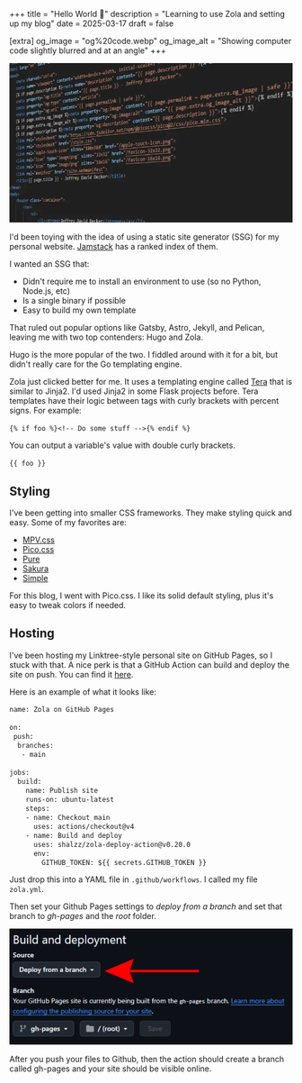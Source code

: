 +++
title = "Hello World 👋"
description = "Learning to use Zola and setting up my blog"
date = 2025-03-17
draft = false

[extra]
og_image = "og%20code.webp"
og_image_alt = "Showing computer code slightly blurred and at an angle"
+++

![Showing computer code slightly blurred and at an angle](code.webp)

I'd been toying with the idea of using a static site generator (SSG) for my personal website. [Jamstack](https://jamstack.org/generators/) has a ranked index of them.

I wanted an SSG that:

* Didn't require me to install an environment to use (so no Python, Node.js, etc)
* Is a single binary if possible
* Easy to build my own template

That ruled out popular options like Gatsby, Astro, Jekyll, and Pelican, leaving me with two top contenders: Hugo and Zola.

Hugo is the more popular of the two. I fiddled around with it for a bit, but didn't really care for the Go templating engine.

Zola just clicked better for me. It uses a templating engine called [Tera](https://keats.github.io/tera/docs/) that is similar to Jinja2. I'd used Jinja2 in some Flask projects before. Tera templates have their logic between tags with curly brackets with percent signs. For example:

`{% if foo %}<!-- Do some stuff -->{% endif %}`

You can output a variable's value with double curly brackets.

`{{ foo }}`

## Styling

I've been getting into smaller CSS frameworks. They make styling quick and easy. Some of my favorites are:

* [MPV.css](https://andybrewer.github.io/mvp/)
* [Pico.css](https://picocss.com/)
* [Pure](https://purecss.io/)
* [Sakura](https://oxal.org/projects/sakura/)
* [Simple](https://simplecss.org/)

For this blog, I went with Pico.css. I like its solid default styling, plus it's easy to tweak colors if needed.

## Hosting

I've been hosting my Linktree-style personal site on GitHub Pages, so I stuck with that. A nice perk is that a GitHub Action can build and deploy the site on push. You can find it [here](https://github.com/marketplace/actions/zola-deploy-to-pages).

Here is an example of what it looks like:

```
name: Zola on GitHub Pages

on: 
 push:
  branches:
   - main

jobs:
  build:
    name: Publish site
    runs-on: ubuntu-latest
    steps:
    - name: Checkout main
      uses: actions/checkout@v4
    - name: Build and deploy
      uses: shalzz/zola-deploy-action@v0.20.0
      env:
        GITHUB_TOKEN: ${{ secrets.GITHUB_TOKEN }}
```

Just drop this into a YAML file in `.github/workflows`. I called my file `zola.yml`.

Then set your Github Pages settings to *deploy from a branch* and set that branch to *gh-pages* and the *root* folder.

![Screenshot of the deploy from a branch setting](deploy%20from%20a%20branch.webp)

After you push your files to Github, then the action should create a branch called gh-pages and your site should be visible online.